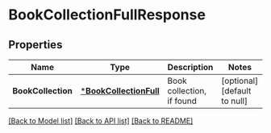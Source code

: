 # BookCollectionFullResponse

## Properties
Name | Type | Description | Notes
------------ | ------------- | ------------- | -------------
**BookCollection** | [***BookCollectionFull**](BookCollectionFull.md) | Book collection, if found | [optional] [default to null]

[[Back to Model list]](../README.md#documentation-for-models) [[Back to API list]](../README.md#documentation-for-api-endpoints) [[Back to README]](../README.md)


